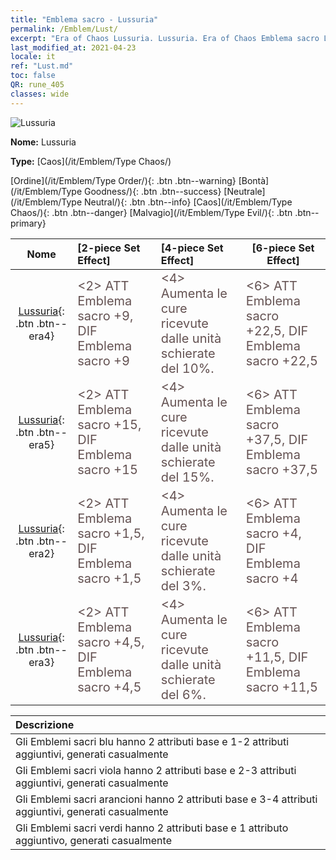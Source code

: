 ```yaml
---
title: "Emblema sacro - Lussuria"
permalink: /Emblem/Lust/
excerpt: "Era of Chaos Lussuria. Lussuria. Era of Chaos Emblema sacro Lussuria. Era of Chaos Caos Lussuria"
last_modified_at: 2021-04-23
locale: it
ref: "Lust.md"
toc: false
QR: rune_405
classes: wide
---
```


  ![Lussuria](/images/r/rune_icon_405.png)

 **Nome:** Lussuria

 **Type:** [Caos](/it/Emblem/Type Chaos/)

  [Ordine](/it/Emblem/Type Order/){: .btn .btn--warning}   [Bontà](/it/Emblem/Type Goodness/){: .btn .btn--success}   [Neutrale](/it/Emblem/Type Neutral/){: .btn .btn--info}   [Caos](/it/Emblem/Type Chaos/){: .btn .btn--danger}   [Malvagio](/it/Emblem/Type Evil/){: .btn .btn--primary} 

  |  Nome    | [2-piece Set Effect] | [4-piece Set Effect] | [6-piece Set Effect]  | 
  |:-----------------------:|:-------------------|:-----------------|----------------| 
  | [Lussuria](/it/Emblem/Lust/){: .btn .btn--era4} | <span style="color: #645252;font-size:20px">&lt;2&gt; ATT Emblema sacro +9, DIF Emblema sacro +9</span> | <span style="color: #645252;font-size:20px">&lt;4&gt; Aumenta le cure ricevute dalle unità schierate del 10%.</span> | <span style="color: #645252;font-size:20px">&lt;6&gt; ATT Emblema sacro +22,5, DIF Emblema sacro +22,5</span> | 
  | [Lussuria](/it/Emblem/Lust/){: .btn .btn--era5} | <span style="color: #645252;font-size:20px">&lt;2&gt; ATT Emblema sacro +15, DIF Emblema sacro +15</span> | <span style="color: #645252;font-size:20px">&lt;4&gt; Aumenta le cure ricevute dalle unità schierate del 15%.</span> | <span style="color: #645252;font-size:20px">&lt;6&gt; ATT Emblema sacro +37,5, DIF Emblema sacro +37,5</span> | 
  | [Lussuria](/it/Emblem/Lust/){: .btn .btn--era2} | <span style="color: #645252;font-size:20px">&lt;2&gt; ATT Emblema sacro +1,5, DIF Emblema sacro +1,5</span> | <span style="color: #645252;font-size:20px">&lt;4&gt; Aumenta le cure ricevute dalle unità schierate del 3%.</span> | <span style="color: #645252;font-size:20px">&lt;6&gt; ATT Emblema sacro +4, DIF Emblema sacro +4</span> | 
  | [Lussuria](/it/Emblem/Lust/){: .btn .btn--era3} | <span style="color: #645252;font-size:20px">&lt;2&gt; ATT Emblema sacro +4,5, DIF Emblema sacro +4,5</span> | <span style="color: #645252;font-size:20px">&lt;4&gt; Aumenta le cure ricevute dalle unità schierate del 6%.</span> | <span style="color: #645252;font-size:20px">&lt;6&gt; ATT Emblema sacro +11,5, DIF Emblema sacro +11,5</span> | 

  |         Descrizione            | 
  |:-------------------------------|
  | Gli Emblemi sacri blu hanno 2 attributi base e 1-2 attributi aggiuntivi, generati casualmente |
  | Gli Emblemi sacri viola hanno 2 attributi base e 2-3 attributi aggiuntivi, generati casualmente |
  | Gli Emblemi sacri arancioni hanno 2 attributi base e 3-4 attributi aggiuntivi, generati casualmente |
  | Gli Emblemi sacri verdi hanno 2 attributi base e 1 attributo aggiuntivo, generati casualmente |

